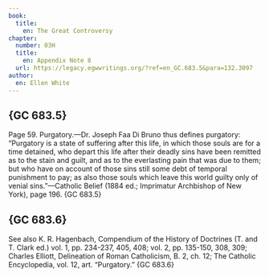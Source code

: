 ```yaml
---
book:
  title:
    en: The Great Controversy
chapter:
  number: 03H
  title:
    en: Appendix Note 8
  url: https://legacy.egwwritings.org/?ref=en_GC.683.5&para=132.3097
author:
  en: Ellen White
---
```


## {GC 683.5}

Page 59. Purgatory.—Dr. Joseph Faa Di Bruno thus defines purgatory: “Purgatory is a state of suffering after this life, in which those souls are for a time detained, who depart this life after their deadly sins have been remitted as to the stain and guilt, and as to the everlasting pain that was due to them; but who have on account of those sins still some debt of temporal punishment to pay; as also those souls which leave this world guilty only of venial sins.”—Catholic Belief (1884 ed.; Imprimatur Archbishop of New York), page 196. {GC 683.5}

## {GC 683.6}

See also K. R. Hagenbach, Compendium of the History of Doctrines (T. and T. Clark ed.) vol. 1, pp. 234-237, 405, 408; vol. 2, pp. 135-150, 308, 309; Charles Elliott, Delineation of Roman Catholicism, B. 2, ch. 12; The Catholic Encyclopedia, vol. 12, art. “Purgatory.” {GC 683.6}
